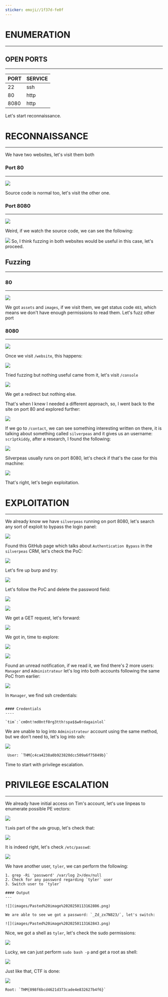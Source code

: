 ```yaml
---
sticker: emoji//1f37d-fe0f
---
```

# ENUMERATION
---

## OPEN PORTS
---


| PORT | SERVICE |
| :--- | :------ |
| 22   | ssh     |
| 80   | http    |
| 8080 | http    |

Let's start reconnaissance.

# RECONNAISSANCE
---

We have two websites, let's visit them both

### Port 80
---

![](images/Pasted%20image%2020250111142532.png)

Source code is normal too, let's visit the other one.

### Port 8080
---

![](images/Pasted%20image%2020250111142600.png)

Weird, if we watch the source code, we can see the following:

![](images/Pasted%20image%2020250111142812.png)
So, I think fuzzing in both websites would be useful in this case, let's proceed.


## Fuzzing
----

### 80
---

![](images/Pasted%20image%2020250111142908.png)

We got `assets` and `images`, if we visit them, we get status code `403`, which means we don't have enough permissions to read them. Let's fuzz other port

### 8080
----

![](images/Pasted%20image%2020250111143018.png)


Once we visit `/website`, this happens:

![](images/Pasted%20image%2020250111143118.png)

Tried fuzzing but nothing useful came from it, let's visit `/console`

![](images/Pasted%20image%2020250111144530.png)

We get a redirect but nothing else.


That's when I knew I needed a different approach, so, I went back to the site on port 80 and explored further:

![](images/Pasted%20image%2020250113153001.png)

If we go to `/contact`, we can see something interesting written on there, it is talking about something called `silverpeas` and it gives us an username: `scr1ptkiddy`, after a research, I found the following: 

![](images/Pasted%20image%2020250113153158.png)

Silverpeas usually runs on port 8080, let's check if that's the case for this machine:

![](images/Pasted%20image%2020250113153247.png)

That's right, let's begin exploitation.


# EXPLOITATION
---

We already know we have `silverpeas` running on port 8080, let's search any sort of exploit to bypass the login panel:

![](images/Pasted%20image%2020250113153358.png)

Found this GitHub page which talks about `Authentication Bypass` in the `silverpeas` CRM, let's check the PoC:

![](images/Pasted%20image%2020250113153444.png)

Let's fire up burp and try:

![](images/Pasted%20image%2020250113153608.png)

Let's follow the PoC and delete the password field:

![](images/Pasted%20image%2020250113153636.png)

![](images/Pasted%20image%2020250113153653.png)

We get a GET request, let's forward:

![](images/Pasted%20image%2020250113153801.png)

We got in, time to explore:

![](images/Pasted%20image%2020250113154552.png)


![](images/Pasted%20image%2020250113153844.png)

Found an unread notification, if we read it, we find there's 2 more users: `Manager` and `Administrateur` let's log into both accounts following the same PoC from earlier:

![](images/Pasted%20image%2020250113154718.png)

In `Manager`, we find ssh credentials:

```ad-note

#### Credentials
----

`tim`:`cm0nt!md0ntf0rg3tth!spa$$w0rdagainlol`

```

We are unable to log into `Administrateur` account using the same method, but we don't need to, let's log into ssh:

![](images/Pasted%20image%2020250113154929.png)

```ad-important
 User: `THM{c4ca4238a0b923820dcc509a6f75849b}`
```

Time to start with privilege escalation.

# PRIVILEGE ESCALATION
---

We already have initial access on Tim's account, let's use linpeas to enumerate possible PE vectors:


![](images/Pasted%20image%2020250113162507.png)


`Tim`is part of the `adm` group, let's check that:

![](images/Pasted%20image%2020250113162540.png)

It is indeed right, let's check `/etc/passwd`:

![](images/Pasted%20image%2020250113162609.png)

We have another user, `tyler`, we can perform the following:

```ad-hint
1. grep -Ri 'password' /var/log 2>/dev/null
2. Check for any password regarding `tyler` user
3. Switch user to `tyler`

#### Output
---

![](images/Pasted%20image%2020250113162806.png)

We are able to see we got a password: `_Zd_zx7N823/`, let's switch:

![](images/Pasted%20image%2020250113162843.png)

```

Nice, we got a shell as `tyler`, let's check the sudo permissions:

![](images/Pasted%20image%2020250113162921.png)

Lucky, we can just perform `sudo bash -p` and get a root as shell:

![](images/Pasted%20image%2020250113162947.png)

Just like that, CTF is done:

![](images/Pasted%20image%2020250113163008.png)

```ad-important
Root: `THM{098f6bcd4621d373cade4e832627b4f6}`
```


